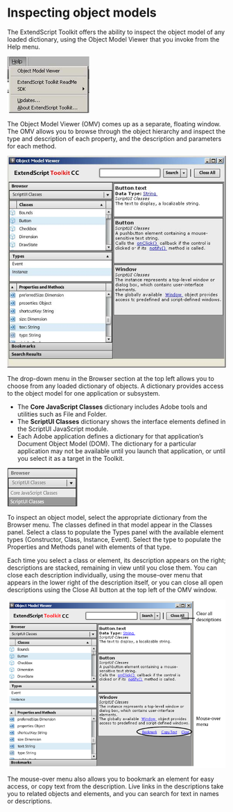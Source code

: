 <a id="inspecting-object-models"></a>

# Inspecting object models

The ExtendScript Toolkit offers the ability to inspect the object model of any loaded dictionary, using the
Object Model Viewer that you invoke from the Help menu.

![Help Menu](extendscript-toolkit/_static/02_the-extendscript-toolkit_inspecting-object-models_help-menu.jpg)

The Object Model Viewer (OMV) comes up as a separate, floating window. The OMV allows you to browse
through the object hierarchy and inspect the type and description of each property, and the description
and parameters for each method.

![Object Model Viewer](extendscript-toolkit/_static/02_the-extendscript-toolkit_inspecting-object-models_omv.jpg)

The drop-down menu in the Browser section at the top left allows you to choose from any loaded
dictionary of objects. A dictionary provides access to the object model for one application or subsystem.

- The **Core JavaScript Classes** dictionary includes Adobe tools and utilities such as File and Folder.
- The **ScriptUI Classes** dictionary shows the interface elements defined in the ScriptUI JavaScript
  module.
- Each Adobe application defines a dictionary for that application’s Document Object Model (DOM). The
  dictionary for a particular application may not be available until you launch that application, or until
  you select it as a target in the Toolkit.

![Object Model Viewer Dictionary](extendscript-toolkit/_static/02_the-extendscript-toolkit_inspecting-object-models_omv-dictionary.jpg)

To inspect an object model, select the appropriate dictionary from the Browser menu. The classes defined
in that model appear in the Classes panel. Select a class to populate the Types panel with the available
element types (Constructor, Class, Instance, Event). Select the type to populate the Properties and
Methods panel with elements of that type.

Each time you select a class or element, its description appears on the right; descriptions are stacked,
remaining in view until you close them. You can close each description individually, using the mouse-over
menu that appears in the lower right of the description itself, or you can close all open descriptions using
the Close All button at the top left of the OMV window.

![Object Model Viewer](extendscript-toolkit/_static/02_the-extendscript-toolkit_inspecting-object-models_omv-details.png)

The mouse-over menu also allows you to bookmark an element for easy access, or copy text from the
description. Live links in the descriptions take you to related objects and elements, and you can search for
text in names or descriptions.
